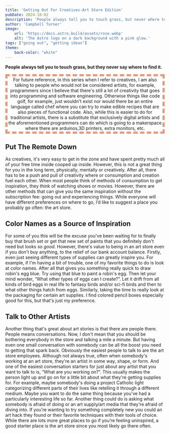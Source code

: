```yaml
---
title: 'Getting Out For Creatives-Art Store Edition'
pubDate: 2024-10-02
description: 'People always tell you to touch grass, but never where to find it.'
author: 'Campbell Turner'
image:
    url: 'https://docs.astro.build/assets/rose.webp'
    alt: 'The Astro logo on a dark background with a pink glow.'
tags: ["going out", "getting ideas"]
theme:
    back-color: "white"
---
```


**People always tell you to touch grass, but they never say where to find it.**

<style is:global>
    div{
        background-color: var(back-color);

    }
    h4{
        color: rgb(228, 157, 126);
        margin-bottom: -.5ch;
        text-align: center;
    }
</style>

<p style="border-color: rgb(228, 157, 126); border-width: 7px; border-style: dashed; padding: 2px; text-align: center">
    For future reference, in this series when I refer to creatives, I am also talking to people who would not be considered artists, for example, programmers since I believe that there's still a lot of creativity that goes into programming and software engineering. Otherwise things like code golf, for example, just wouldn't exist nor would there be an entire language called chef where you can try to make edible recipes that are also pieces of functional code. Also, while this is easier to do for traditional artists, there is a substitute that exclusively digital artists and the aforementioned programmers can do which is going to a makerspace where there are arduinos,3D printers, extra monitors, etc. 
</p>

## Put The Remote Down ##
As creatives, it's very easy to get in the zone and have spent pretty much all of your free time inside cooped up inside. However, this is not a great thing for you in the long term, physically, mentally or creatively. After all, there has to be a push and pull of creativity where or consumption and creation fuel each other. When most people think of methods of consumption to get inspiration, they think of watching shows or movies. However, there are other methods that can give you the same inspiration without the subscription fee: going out and experiencing things. While everyone will have different preferences on where to go, I’d like to suggest a place you probably go often: the art store.

## Color Names as a Source of Inspiration ##
For some of you this will be the excuse you've been waiting for to finally buy that brush set or get that new set of paints that you definitely don't need but looks *so good*. However, there's value to being in an art store even if you don't buy anything, to the relief of our bank account balance. Firstly, even just seeing different types of supplies can greatly inspire you. For example, if I'm having a bit of trouble, one of my favorite things to do is look at color names. After all that gives you something really quick to draw robin's egg blue. Try using that blue to paint a robin's egg. Then let your mind wonder, “What other types of eggs can I create?”. Let it drift from all kinds of bird eggs in real life to fantasy birds and/or sci-fi birds and then to what other things hatch from eggs. Similarly, taking the time to really look at the packaging for certain art supplies. I find colored pencil boxes especially good for this, but that's just my preference. 

## Talk to Other Artists ##
Another thing that's great about art stories is that there are people there. People means conversations. Now, I don't mean that you should be bothering everybody in the store and talking a mile a minute. But having even one small conversation with somebody can be all the boost you need to getting that spark back. Obviously the easiest people to talk to are the art store employees. Although not always true, often when somebody's working at an art store, they're an artist in some way, shape, or form. And one of the easiest conversation starters for just about any artist that you want to talk to is, “What are you working on?”. This usually makes the person light up and go on for a little bit about what they're getting supplies for. For example, maybe somebody's doing a project Catholic light categorizing different parts of their lives like retelling it through a different medium. Maybe you want to do the same thing because you've had a particularly interesting life so far. Another thing could do is asking what somebody is afraid of doing or an art supply/art media that they're afraid of diving into. If you’re wanting to try something completely new you could an art hack they found or their favorite techniques with their tools of choice. While there are lots more great places to go if you’re feeling uninspired, a good starter place is the art store since you most likely go there often. 